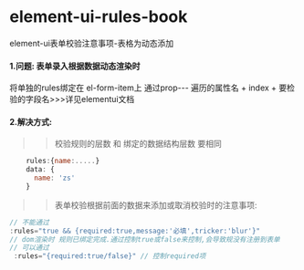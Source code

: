 # element-ui-rules-book
element-ui表单校验注意事项-表格为动态添加

#### 1.问题: 表单录入根据数据动态渲染时
将单独的rules绑定在 el-form-item上 通过prop--- 遍历的属性名 + index + 要检验的字段名>>>详见elementui文档
#### 2.解决方式:
>> 校验规则的层数 和 绑定的数据结构层数 要相同 
```js 
    rules:{name:.....}
    data: {
      name: 'zs'
    }
```
>> 表单校验根据前面的数据来添加或取消校验时的注意事项:
```js
// 不能通过
:rules="true && {required:true,message:'必填',tricker:'blur'}" 
// dom渲染时 规则已绑定完成.通过控制true或false来控制,会导致规没有注册到表单                                                                   
// 可以通过  
 :rules="{required:true/false}" // 控制required项
```
